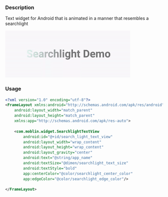 ### Description
Text widget for Android that is animated in a manner that resembles a searchlight

<img src="https://github.com/bmax-moblin/Searchlight/blob/master/demo.gif">

### Usage
```xml
<?xml version="1.0" encoding="utf-8"?>
<FrameLayout xmlns:android="http://schemas.android.com/apk/res/android"
    android:layout_width="match_parent"
    android:layout_height="match_parent"
    xmlns:app="http://schemas.android.com/apk/res-auto">

    <com.moblin.widget.SearchlightTextView
        android:id="@+id/search_light_text_view"
        android:layout_width="wrap_content"
        android:layout_height="wrap_content"
        android:layout_gravity="center"
        android:text="@string/app_name"
        android:textSize="@dimen/searchlight_text_size"
        android:textStyle="bold"
        app:centerColor="@color/searchlight_center_color"
        app:edgeColor="@color/searchlight_edge_color"/>

</FrameLayout>
```

